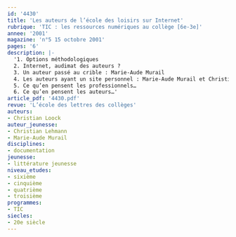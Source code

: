 ```yaml
---
id: '4430'
title: 'Les auteurs de l’école des loisirs sur Internet'
rubrique: 'TIC : les ressources numériques au collège [6e-3e]'
annee: '2001'
magazine: 'n°5 15 octobre 2001'
pages: '6'
description: |-
  '1. Options méthodologiques
  2. Internet, audimat des auteurs ?
  3. Un auteur passé au crible : Marie-Aude Murail
  4. Les auteurs ayant un site personnel : Marie-Aude Murail et Christian Lehmann
  5. Ce qu’en pensent les professionnels…
  6. Ce qu’en pensent les auteurs…'
article_pdf: '4430.pdf'
revue: 'L’école des lettres des collèges'
auteurs:
- Christian Loock
auteur_jeunesse:
- Christian Lehmann
- Marie-Aude Murail
disciplines:
- documentation
jeunesse:
- littérature jeunesse
niveau_etudes:
- sixième
- cinquième
- quatrième
- troisième
programmes:
- TIC
siecles:
- 20e siècle
---
```

